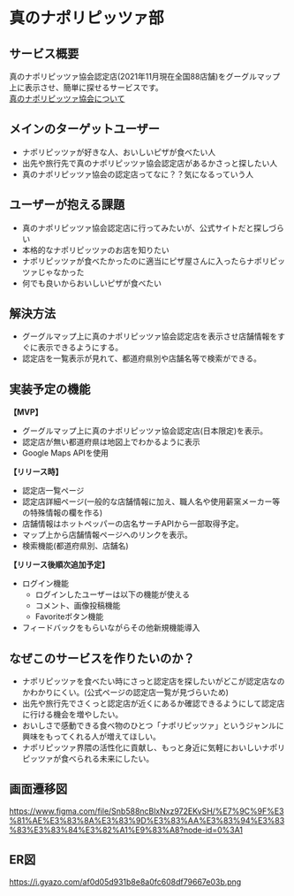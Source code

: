 # 真のナポリピッツァ部
## サービス概要
真のナポリピッツァ協会認定店(2021年11月現在全国88店舗)をグーグルマップ上に表示させ、簡単に探せるサービスです。  
[真のナポリピッツァ協会について](https://partenope.jp/about/vera_pizza.html)

## メインのターゲットユーザー
- ナポリピッツァが好きな人、おいしいピザが食べたい人
- 出先や旅行先で真のナポリピッツァ協会認定店があるかさっと探したい人
- 真のナポリピッツァ協会の認定店ってなに？？気になるっていう人

## ユーザーが抱える課題
- 真のナポリピッツァ協会認定店に行ってみたいが、公式サイトだと探しづらい
- 本格的なナポリピッツァのお店を知りたい
- ナポリピッツァが食べたかったのに適当にピザ屋さんに入ったらナポリピッツァじゃなかった
- 何でも良いからおいしいピザが食べたい

## 解決方法
- グーグルマップ上に真のナポリピッツァ協会認定店を表示させ店舗情報をすぐに表示できるようにする。
- 認定店を一覧表示が見れて、都道府県別や店舗名等で検索ができる。

## 実装予定の機能
**【MVP】**
  - グーグルマップ上に真のナポリピッツァ協会認定店(日本限定)を表示。
  - 認定店が無い都道府県は地図上でわかるように表示
  - Google Maps APIを使用  

**【リリース時】**
  - 認定店一覧ページ
  - 認定店詳細ページ(一般的な店舗情報に加え、職人名や使用薪窯メーカー等の特殊情報の欄を作る)
  - 店舗情報はホットペッパーの店名サーチAPIから一部取得予定。
  - マップ上から店舗情報ページへのリンクを表示。
  - 検索機能(都道府県別、店舗名)  

**【リリース後順次追加予定】**
  - ログイン機能
    - ログインしたユーザーは以下の機能が使える
    - コメント、画像投稿機能
    - Favoriteボタン機能
  - フィードバックをもらいながらその他新規機能導入

## なぜこのサービスを作りたいのか？
- ナポリピッツァを食べたい時にさっと認定店を探したいがどこが認定店なのかわかりにくい。(公式ページの認定店一覧が見づらいため)  
- 出先や旅行先でさくっと認定店が近くにあるか確認できるようにして認定店に行ける機会を増やしたい。  
- おいしさで感動できる食べ物のひとつ「ナポリピッツァ」というジャンルに興味をもってくれる人が増えてほしい。
- ナポリピッツァ界隈の活性化に貢献し、もっと身近に気軽においしいナポリピッツァが食べられる未来にしたい。

## 画面遷移図
https://www.figma.com/file/Snb588ncBlxNxz972EKvSH/%E7%9C%9F%E3%81%AE%E3%83%8A%E3%83%9D%E3%83%AA%E3%83%94%E3%83%83%E3%83%84%E3%82%A1%E9%83%A8?node-id=0%3A1
## ER図
https://i.gyazo.com/af0d05d931b8e8a0fc608df79667e03b.png

